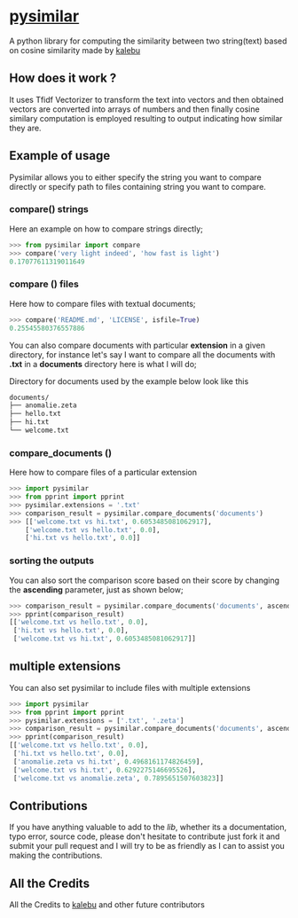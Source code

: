 # [pysimilar](https://kalebu.github.io/pysimilar/)

A python library for computing the similarity between two string(text) based on cosine similarity made by [kalebu](https://github.com/Kalebu)

## How does it work ?

It uses Tfidf Vectorizer to transform the text into vectors and then obtained vectors are converted into arrays of numbers and then finally cosine similary computation is employed resulting to output indicating how similar they are.

## Example of usage

Pysimilar allows you to either specify the string you want to compare directly or specify path to files containing string you want to compare.

### compare() strings

Here an example on how to compare strings directly;

```python
>>> from pysimilar import compare
>>> compare('very light indeed', 'how fast is light')
0.17077611319011649
```

### compare () files

Here how to compare files with textual documents;

```python
>>> compare('README.md', 'LICENSE', isfile=True)
0.25545580376557886
```

You can also compare documents with particular **extension** in a given directory, for instance let's say I want to compare all the documents with **.txt** in a **documents** directory here is what I will do;

Directory for documents used by the example below look like this

```bash
documents/
├── anomalie.zeta
├── hello.txt
├── hi.txt
└── welcome.txt
```

### compare_documents ()

Here how to compare files of a particular extension

```python
>>> import pysimilar
>>> from pprint import pprint
>>> pysimilar.extensions = '.txt'
>>> comparison_result = pysimilar.compare_documents('documents')
>>> [['welcome.txt vs hi.txt', 0.6053485081062917],
    ['welcome.txt vs hello.txt', 0.0],
    ['hi.txt vs hello.txt', 0.0]]
```

### sorting the outputs

You can also sort the comparison score based on their score by changing the **ascending** parameter, just as shown below;

```python
>>> comparison_result = pysimilar.compare_documents('documents', ascending=True)
>>> pprint(comparison_result)
[['welcome.txt vs hello.txt', 0.0],
 ['hi.txt vs hello.txt', 0.0],
 ['welcome.txt vs hi.txt', 0.6053485081062917]]
```

## multiple extensions

You can also set pysimilar to include files with multiple extensions

```python
>>> import pysimilar
>>> from pprint import pprint
>>> pysimilar.extensions = ['.txt', '.zeta']
>>> comparison_result = pysimilar.compare_documents('documents', ascending=True)
>>> pprint(comparison_result)
[['welcome.txt vs hello.txt', 0.0],
 ['hi.txt vs hello.txt', 0.0],
 ['anomalie.zeta vs hi.txt', 0.4968161174826459],
 ['welcome.txt vs hi.txt', 0.6292275146695526],
 ['welcome.txt vs anomalie.zeta', 0.7895651507603823]]

```

## Contributions

If you have anything valuable to add to the *lib*, whether its a documentation, typo error, source code, please don't hesitate to contribute just fork it and submit your pull request and I will try to be as friendly as I can to assist you making the contributions.


## All the Credits

All the Credits to [kalebu](https://github.com/Kalebu) and other future contributors